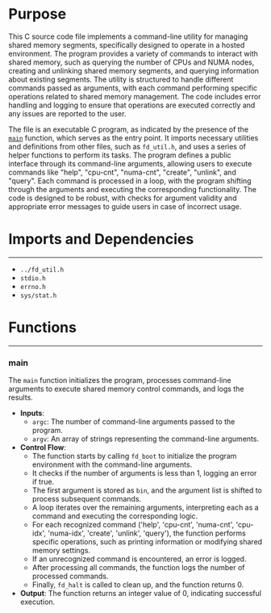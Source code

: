 # Purpose
This C source code file implements a command-line utility for managing shared memory segments, specifically designed to operate in a hosted environment. The program provides a variety of commands to interact with shared memory, such as querying the number of CPUs and NUMA nodes, creating and unlinking shared memory segments, and querying information about existing segments. The utility is structured to handle different commands passed as arguments, with each command performing specific operations related to shared memory management. The code includes error handling and logging to ensure that operations are executed correctly and any issues are reported to the user.

The file is an executable C program, as indicated by the presence of the [`main`](#main) function, which serves as the entry point. It imports necessary utilities and definitions from other files, such as `fd_util.h`, and uses a series of helper functions to perform its tasks. The program defines a public interface through its command-line arguments, allowing users to execute commands like "help", "cpu-cnt", "numa-cnt", "create", "unlink", and "query". Each command is processed in a loop, with the program shifting through the arguments and executing the corresponding functionality. The code is designed to be robust, with checks for argument validity and appropriate error messages to guide users in case of incorrect usage.
# Imports and Dependencies

---
- `../fd_util.h`
- `stdio.h`
- `errno.h`
- `sys/stat.h`


# Functions

---
### main<!-- {{#callable:main}} -->
The `main` function initializes the program, processes command-line arguments to execute shared memory control commands, and logs the results.
- **Inputs**:
    - `argc`: The number of command-line arguments passed to the program.
    - `argv`: An array of strings representing the command-line arguments.
- **Control Flow**:
    - The function starts by calling `fd_boot` to initialize the program environment with the command-line arguments.
    - It checks if the number of arguments is less than 1, logging an error if true.
    - The first argument is stored as `bin`, and the argument list is shifted to process subsequent commands.
    - A loop iterates over the remaining arguments, interpreting each as a command and executing the corresponding logic.
    - For each recognized command ('help', 'cpu-cnt', 'numa-cnt', 'cpu-idx', 'numa-idx', 'create', 'unlink', 'query'), the function performs specific operations, such as printing information or modifying shared memory settings.
    - If an unrecognized command is encountered, an error is logged.
    - After processing all commands, the function logs the number of processed commands.
    - Finally, `fd_halt` is called to clean up, and the function returns 0.
- **Output**: The function returns an integer value of 0, indicating successful execution.


